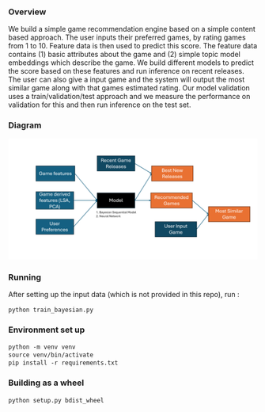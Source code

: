 ### Overview

We build a simple game recommendation engine based on a simple content based approach. 
The user inputs their preferred games, by rating games from 1 to 10. Feature data is then used to predict this score. 
The feature data contains (1) basic attributes about the game and 
(2) simple topic model embeddings which describe the game.
We build different models to predict the score based on these features and run inference on recent releases. The user can
also give a input game and the system will output the most similar game along with that games estimated rating.
Our model validation uses a train/validation/test approach and we measure the performance on validation for this and
then run inference on the test set. 

### Diagram
![alt text](assets/game_recommender_v2.png)


### Running

After setting up the input data (which is not provided in this repo), run :

```
python train_bayesian.py
```


### Environment set up

```
python -m venv venv
source venv/bin/activate
pip install -r requirements.txt
```


### Building as a wheel
```
python setup.py bdist_wheel
```


